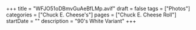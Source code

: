 +++
title = "WFJO51oDBmvGuAeBfLMp.avif"
draft = false
tags = ["Photos"]
categories = ["Chuck E. Cheese's"]
pages = ["Chuck E. Cheese Roll"]
startDate = ""
description = "90's White Variant"
+++
